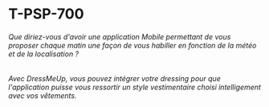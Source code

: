 # T-PSP-700

###### Que diriez-vous d'avoir une application Mobile permettant de vous proposer chaque matin une façon de vous habiller en fonction de la météo et de la localisation ?
###### Avec DressMeUp, vous pouvez intégrer votre dressing pour que l'application puisse vous ressortir un style vestimentaire choisi intelligement avec vos vêtements.
